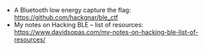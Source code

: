 - A Bluetooth low energy capture the flag: https://github.com/hackgnar/ble_ctf
- My notes on Hacking BLE – list of resources: https://www.davidsopas.com/my-notes-on-hacking-ble-list-of-resources/
